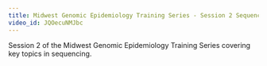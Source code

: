 ```yaml
---
title: Midwest Genomic Epidemiology Training Series - Session 2 Sequencing
video_id: JQOecuNMJbc
---
```

Session 2 of the Midwest Genomic Epidemiology Training Series covering key topics in sequencing.
